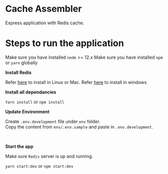 # Cache Assembler

Express application with Redis cache.

# Steps to run the application

Make sure you have installed `node`  >= 12.x
Make sure you have installed `npm` or `yarn` globally

**Install Redis**

Refer [here](https://redis.io/download) to install in Linux or Mac.
Refer [here](https://github.com/microsoftarchive/redis) to install in windows

**Install all dependancies**

`Yarn install` or `npm install`

**Update Environment**

Create `.env.development` file under `env` folder.<br>
Copy the content from `env/.env.sample` and paste in `.env.development`. <br>


<br>

**Start the app**

Make sure `Redis` server is up and running.

`yarn start:dev` or `npm start:dev`


